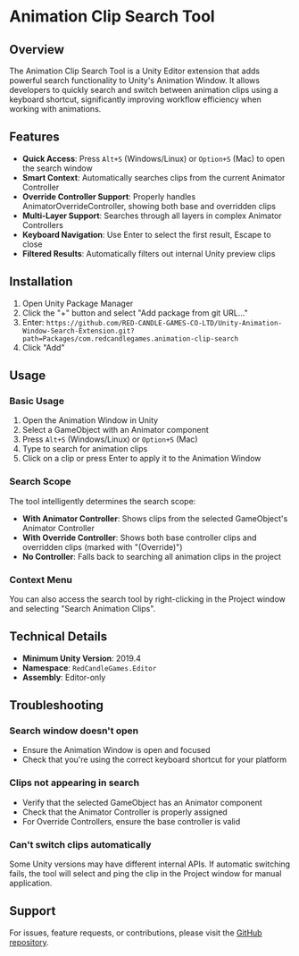 # Animation Clip Search Tool

## Overview

The Animation Clip Search Tool is a Unity Editor extension that adds powerful search functionality to Unity's Animation Window. It allows developers to quickly search and switch between animation clips using a keyboard shortcut, significantly improving workflow efficiency when working with animations.

## Features

- **Quick Access**: Press `Alt+S` (Windows/Linux) or `Option+S` (Mac) to open the search window
- **Smart Context**: Automatically searches clips from the current Animator Controller
- **Override Controller Support**: Properly handles AnimatorOverrideController, showing both base and overridden clips
- **Multi-Layer Support**: Searches through all layers in complex Animator Controllers
- **Keyboard Navigation**: Use Enter to select the first result, Escape to close
- **Filtered Results**: Automatically filters out internal Unity preview clips

## Installation

1. Open Unity Package Manager
2. Click the "+" button and select "Add package from git URL..."
3. Enter: `https://github.com/RED-CANDLE-GAMES-CO-LTD/Unity-Animation-Window-Search-Extension.git?path=Packages/com.redcandlegames.animation-clip-search`
4. Click "Add"

## Usage

### Basic Usage

1. Open the Animation Window in Unity
2. Select a GameObject with an Animator component
3. Press `Alt+S` (Windows/Linux) or `Option+S` (Mac)
4. Type to search for animation clips
5. Click on a clip or press Enter to apply it to the Animation Window

### Search Scope

The tool intelligently determines the search scope:

- **With Animator Controller**: Shows clips from the selected GameObject's Animator Controller
- **With Override Controller**: Shows both base controller clips and overridden clips (marked with "(Override)")
- **No Controller**: Falls back to searching all animation clips in the project

### Context Menu

You can also access the search tool by right-clicking in the Project window and selecting "Search Animation Clips".

## Technical Details

- **Minimum Unity Version**: 2019.4
- **Namespace**: `RedCandleGames.Editor`
- **Assembly**: Editor-only

## Troubleshooting

### Search window doesn't open

- Ensure the Animation Window is open and focused
- Check that you're using the correct keyboard shortcut for your platform

### Clips not appearing in search

- Verify that the selected GameObject has an Animator component
- Check that the Animator Controller is properly assigned
- For Override Controllers, ensure the base controller is valid

### Can't switch clips automatically

Some Unity versions may have different internal APIs. If automatic switching fails, the tool will select and ping the clip in the Project window for manual application.

## Support

For issues, feature requests, or contributions, please visit the [GitHub repository](https://github.com/RED-CANDLE-GAMES-CO-LTD/Unity-Animation-Window-Search-Extension).